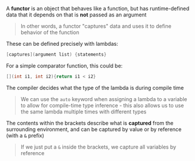 A **functor** is an object that behaves like a function, but has runtime-defined data that it depends on that is **not** passed as an argument

> In other words, a functor "captures" data and uses it to define behavior of the function

These can be defined precisely with lambdas:

```c++
[captures](argument list) {statements}
```

For a simple comparator function, this could be:
```c++
[](int i1, int i2){return i1 < i2}
```

The compiler decides what the type of the lambda is during compile time

> We can use the `auto` keyword when assigning a lambda to a variable to allow for compile-time type inference - this also allows us to use the same lambda multiple times with different types

The contents within the brackets describe what is **captured** from the surrounding environment, and can be captured by value or by reference (with a `&` prefix) 

> If we just put a `&` inside the brackets, we capture all variables by reference

